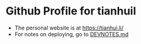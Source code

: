 # Github Profile for tianhuil

- The personal website is at https://tianhui.li/
- For notes on deploying, go to [DEVNOTES.md]([DEVNOTES.md])
